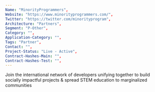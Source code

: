 ```yaml
--- 
Name: "MinorityProgrammers", 
Website: "https://www.minorityprogrammers.com/", 
Twitter: "https://twitter.com/minorityprogram", 
Architecture: "Partners",
Segment: "P-Other",
Category: "",
Application-Category: "",
Tags: "Partner",
Contact: "",
Project-Status: "Live - Active",
Contract-Hashes-Main: "",
Contract-Hashes-Test: "",
--- 
```

<!--lang:en--> 
Join the international network of developers unifying together to build socially impactful projects & spread STEM education to marginalized communities
<!--lang:es--] 
Únase a la red internacional de desarrolladores que se unen para construir proyectos socialmente impactantes y difundir la educación STEM a las comunidades marginadas
<!--lang:de--] 
Treten Sie dem internationalen Netzwerk von Entwicklern bei, die sich zusammenschließen, um sozial wirksame Projekte aufzubauen und MINT-Bildung in marginalisierten Gemeinschaften zu verbreiten
<!--lang:fr--] 
Rejoignez le réseau international de développeurs qui s'unissent pour construire des projets à impact social et diffuser l'éducation STEM aux communautés marginalisées
<!--lang:pl--] 
Dołącz do międzynarodowej sieci programistów jednoczących się, aby budować projekty mające wpływ społecznie i rozpowszechniać edukację STEM wśród zmarginalizowanych społeczności
<!--lang:uk--] 
Приєднуйтесь до міжнародної мережі розробників, які об’єднуються, щоб створювати соціально впливові проекти та поширювати освіту STEM серед маргінальних спільнот
[!--lang:*--> 

